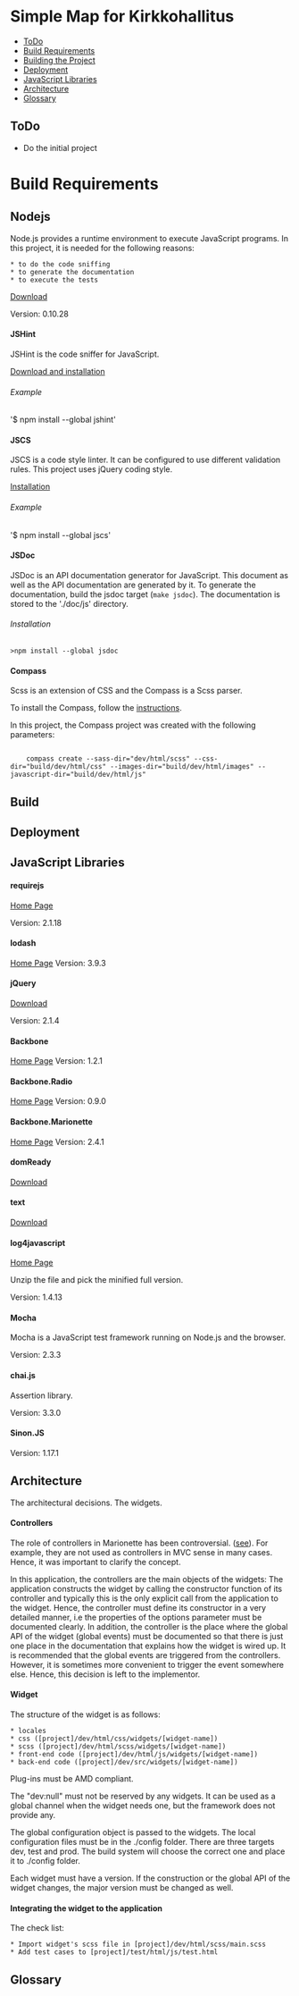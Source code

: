 Simple Map for Kirkkohallitus
=============================

*	[ToDo](#todo)
*	[Build Requirements](#build-requirements)
*	[Building the Project](#build)
*	[Deployment](#deployment)
*	[JavaScript Libraries](#javascript-libraries)
*	[Architecture](#architecture)
*	[Glossary](#glossary)

<a name="todo"></a>
----
ToDo
----
*	Do the initial project

<a name="build-requirements"></a>
Build Requirements
==================

Nodejs
------
Node.js provides a runtime environment to execute JavaScript programs. In this project, it is needed for the following reasons:

	* to do the code sniffing
	* to generate the documentation
	* to execute the tests

[Download](https://nodejs.org/download/)

Version: 0.10.28

#### JSHint
JSHint is the code sniffer for JavaScript.

[Download and installation](http://jshint.com/install/)

###### Example
'$ npm install --global jshint'

#### JSCS
JSCS is a code style linter. It can be configured to use different validation rules. This project uses jQuery coding style.

[Installation](http://jscs.info/overview.html#installation) 

###### Example
'$ npm install --global jscs'

#### JSDoc
JSDoc is an API documentation generator for JavaScript. This document as well as the API documentation are generated by it. To generate the documentation, build the jsdoc target (<code>make jsdoc</code>). The documentation is stored to the './doc/js' directory.

###### Installation
`>npm install --global jsdoc`

#### Compass
Scss is an extension of CSS and the Compass is a Scss parser.

To install the Compass, follow the [instructions](http://thesassway.com/beginner/getting-started-with-sass-and-compass).

In this project, the Compass project was created with the following parameters:

<code>
	compass create --sass-dir="dev/html/scss" --css-dir="build/dev/html/css" --images-dir="build/dev/html/images" --javascript-dir="build/dev/html/js"
</code>

<a name="build"></a>
-----
Build
-----

<a name="deployment"></a>
----------
Deployment
----------

<a name="javascript-libraries"></a>
--------------------
JavaScript Libraries
--------------------
#### requirejs
[Home Page](http://requirejs.org/)

Version: 2.1.18

#### lodash
[Home Page](https://lodash.com/)
Version: 3.9.3

#### jQuery
[Download](https://jquery.com/download/)

Version: 2.1.4

#### Backbone
[Home Page](http://backbonejs.org/)
Version: 1.2.1

#### Backbone.Radio
[Home Page](https://github.com/marionettejs/backbone.radio)
Version: 0.9.0

#### Backbone.Marionette
[Home Page](http://marionettejs.com/)
Version: 2.4.1

#### domReady
[Download](http://requirejs.org/docs/download.html#plugins)

#### text
[Download](http://requirejs.org/docs/download.html#plugins)

#### log4javascript
[Home Page](http://log4javascript.org/)

Unzip the file and pick the minified full version.

Version: 1.4.13

#### Mocha

Mocha is a JavaScript test framework running on Node.js and the browser.

Version: 2.3.3

#### chai.js

Assertion library.

Version: 3.3.0

#### Sinon.JS



Version: 1.17.1


<a name="architecture"></a>
------------
Architecture
------------

The architectural decisions. The widgets.

#### Controllers
The role of controllers in Marionette has been controversial. ([see](http://marionettejs.com/docs/v2.4.2/marionette.controller.html)). For example, they are not used as controllers in MVC sense in many cases. Hence, it was important to clarify the concept.

In this application, the controllers are the main objects of the widgets: The application constructs the widget by calling the constructor function of its controller and typically this is the only explicit call from the application to the widget. Hence, the controller must define its constructor in a very detailed manner, i.e the properties of the options parameter must be documented clearly. In addition, the controller is the place where the global API of the widget (global events) must be documented so that there is just one place in the documentation that explains how the widget is wired up. It is recommended that the global events are triggered from the controllers. However, it is sometimes more convenient to trigger the event somewhere else. Hence, this decision is left to the implementor. 

#### Widget
The structure of the widget is as follows:

	* locales
	* css ([project]/dev/html/css/widgets/[widget-name])
	* scss ([project]/dev/html/scss/widgets/[widget-name])
	* front-end code ([project]/dev/html/js/widgets/[widget-name])
	* back-end code ([project]/dev/src/widgets/[widget-name])

Plug-ins must be AMD compliant.

The "dev:null" must not be reserved by any widgets. It can be used as a global channel when the widget needs one, but the framework does not provide any.

The global configuration object is passed to the widgets. The local configuration files must be in the ./config folder. There are three targets dev, test and prod. The build system will choose the correct one and place it to ./config folder.

Each widget must have a version. If the construction or the global API of the widget changes, the major version must be changed as well.

#### Integrating the widget to the application
The check list:

	* Import widget's scss file in [project]/dev/html/scss/main.scss
	* Add test cases to [project]/test/html/js/test.html

<a name="glossary"></a>
--------
Glossary
--------









